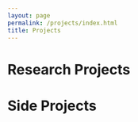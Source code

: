 ```yaml
---
layout: page
permalink: /projects/index.html
title: Projects
---
```


# Research Projects

# Side Projects

